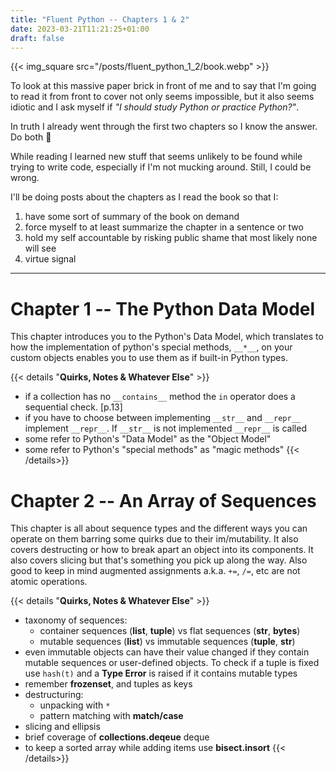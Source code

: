 ```yaml
---
title: "Fluent Python -- Chapters 1 & 2"
date: 2023-03-21T11:21:25+01:00
draft: false
---
```


{{< img_square src="/posts/fluent_python_1_2/book.webp" >}}

To look at this massive paper brick in front of me and to say that I'm going to read it from front to cover not only seems impossible, but it also seems idiotic and I ask myself if _"I should study Python or practice Python?"_.

In truth I already went through the first two chapters so I know the answer. Do both 🫥

While reading I learned new stuff that seems unlikely to be found while trying to write code, especially if I'm not mucking around. Still, I could be wrong.

I'll be doing posts about the chapters as I read the book so that I:
 1. have some sort of summary of the book on demand
 2. force myself to at least summarize the chapter in a sentence or two
 3. hold my self accountable by risking public shame that most likely none will see
 4. virtue signal

 ------------------


# Chapter 1 -- The Python Data Model

This chapter introduces you to the Python's Data Model, which translates to how the implementation of python's special methods,  `__*__`, on your custom objects enables you to use them as if built-in Python types.

{{< details "__Quirks, Notes & Whatever Else__" >}}
-  if a collection has no `__contains__` method the `in` operator does a sequential check. [p.13]
- if you have to choose between implementing `__str__` and `__repr__` implement `__repr__`. If `__str__` is not implemented `__repr__` is called
- some refer to Python's "Data Model" as the "Object Model"
- some refer to Python's "special methods" as "magic methods"
{{< /details>}}


# Chapter 2 -- An Array of Sequences
This chapter is all about sequence types and the different ways you can operate on them barring some quirks due to their im/mutability. It also covers destructing or how to break apart an object into its components. It also covers slicing but that's something you pick up along the way. Also good to keep in mind augmented assignments a.k.a. ```+=```, ```/=```, etc are not atomic operations.

{{< details "__Quirks, Notes & Whatever Else__" >}}

- taxonomy of sequences:
	- container sequences (__list__, __tuple__) vs flat sequences (__str__, __bytes__)
	- mutable sequences (__list__) vs immutable sequences (__tuple__, __str__)
- even immutable objects can have their value changed if they contain mutable sequences or user-defined objects. To check if a tuple is fixed use `hash(t)` and a __Type Error__ is raised if it contains mutable types
- remember __frozenset__, and tuples as keys
- destructuring:
	- unpacking with `*`
	- pattern matching with __match/case__
- slicing and ellipsis
- brief coverage of __collections.deqeue__ deque
- to keep a sorted array while adding items use __bisect.insort__
{{< /details>}}
